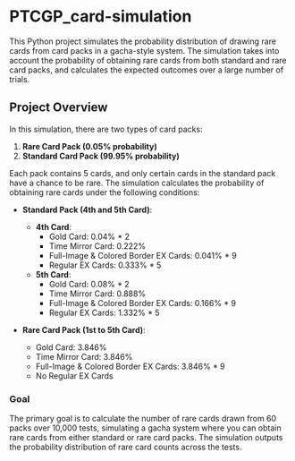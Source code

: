 # PTCGP_card-simulation

This Python project simulates the probability distribution of drawing rare cards from card packs in a gacha-style system. The simulation takes into account the probability of obtaining rare cards from both standard and rare card packs, and calculates the expected outcomes over a large number of trials.

## Project Overview

In this simulation, there are two types of card packs:

1. **Rare Card Pack (0.05% probability)**
2. **Standard Card Pack (99.95% probability)**

Each pack contains 5 cards, and only certain cards in the standard pack have a chance to be rare. The simulation calculates the probability of obtaining rare cards under the following conditions:

- **Standard Pack (4th and 5th Card)**:
    - **4th Card**: 
        - Gold Card: 0.04% * 2
        - Time Mirror Card: 0.222%
        - Full-Image & Colored Border EX Cards: 0.041% * 9
        - Regular EX Cards: 0.333% * 5
    - **5th Card**:
        - Gold Card: 0.08% * 2
        - Time Mirror Card: 0.888%
        - Full-Image & Colored Border EX Cards: 0.166% * 9
        - Regular EX Cards: 1.332% * 5

- **Rare Card Pack (1st to 5th Card)**:
    - Gold Card: 3.846%
    - Time Mirror Card: 3.846%
    - Full-Image & Colored Border EX Cards: 3.846% * 9
    - No Regular EX Cards

### Goal
The primary goal is to calculate the number of rare cards drawn from 60 packs over 10,000 tests, simulating a gacha system where you can obtain rare cards from either standard or rare card packs. The simulation outputs the probability distribution of rare card counts across the tests.
